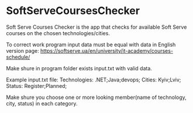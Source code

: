 # SoftServeCoursesChecker

Soft Serve Courses Checker is the app that checks for available Soft Serve courses on the chosen technologies/cities.

To correct work program input data must be equal with data in English version page: https://softserve.ua/en/university/it-academy/courses-schedule/

Make shure in program folder exists input.txt with valid data.

Example input.txt file: Technologies: .NET;Java;devops; Cities: Kyiv;Lviv; Status: Register;Planned;

Make shure you choose one or more looking member(name of technology, city, status) in each category.
